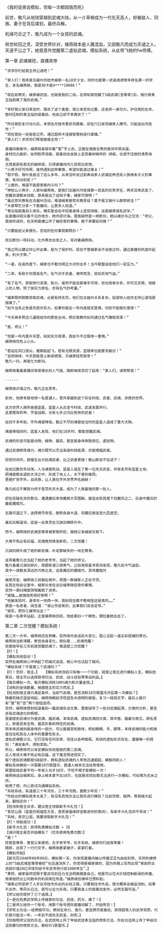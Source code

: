 《我的徒弟会模拟，但每一次都因我而死》

前世，敬凡从地球穿越到武魂大陆，从一介草根成为一代先天高人，却被敌人、同族、妻子在背后谋划，最终兵解。

机缘巧合之下，敬凡成为一个女孩的武魂。

转世轮回之灵，深受世界针对，植燕晓本是人魔混血，又因敬凡而成为天谴之人，天道不公之下，她竟意外觉醒第二虚拟武魂，模拟系统，从此带飞她的fw师傅。


第一章 武魂被挖，直播卖惨

	“求求你们给我主持公道吧！”
	
	“家人们！我本是古越州月桂市植家一名18岁少女，同时也是第一武高成绩常年排名第一的学生，本名植燕晓，我是ID卡是4****10086！”
	
	“就在前两天，植家植武旭，也就是我的二伯，在得知我觉醒了S级武魂[至尊骨]后，强行用青玉指剥离了我的武魂。”
	
	“幸好我父亲归来及时，镇杀了这个禽兽，我父亲受伤过重，还舍弃一身功力，护住我的生命，暂时压制的青玉指的腐毒劲，他自己却不幸离世了！”
	
	“昨日我恢复行动力后，本想去月桂市警武司报案，却在门口发现植家人蹲守，只能逃出月桂市！”
	“现在我在一处秘密之所，通过超网卡连接智慧树进行直播。”
	“家人们！求求你们帮我做做主吧！”
	
	直播间画面中，植燕晓身穿印着“冤”字上衣，正跪在墙面全黑的房间中哭诉道。
	身材凹凸曲折，纵然脸带泪痕，腐毒劲在皮肤上呈现着树根样的 绿痕，也遮不住她的清秀俏丽。
	尤其是若有若无的破碎感，引得直播间内几百观众悲愤。
	“小燕子好可怜啊，居然遇到这种事情，希望你能渡过难关！”
	“假不假，我叶良辰活了这么多年，从来没听说过剥离自家人武魂这种违背人族根本大义的事情，有何动机呢？”
	“上面的，难道不能是家族内斗吗？”
	“神他么小燕子，人家叫植燕晓，是我们古越州月桂城第一武高的优秀学生，两天没来武高了，觉醒资源都未领取，原来是出了这档子事，植家可恨啊！”
	“最近崇天教有在古越州活动，难道植家是崇天教恶徒？莫不是又搞什么献祭邪法？”
	“大家帮忙分享一下直播间，让更多人知道。”
	“青云指腐毒劲入体后，确实是会在中招者身体上显现绿痕，这是植家成名武学。”
	在直播间观众看不见的地方，她内视识海，里面赫然是一柄断剑，她以魂识与之交流：“师父，我按你说的，在天网直播公开了被挖骨的事情，接下来要如何做？”
	
	“只要能给父亲报仇，您说的任何事我都照办！”
	
	但见断剑一阵抖动，化作黑衣白发之人，背对着植燕晓。
	
	“我之所以建议你公开此事，是为了保护你。现在不管植家会不会放过你，通过直播将热度吵起来，利大于弊。”
	
	“一者，在高热度下，植家也不敢光明正大对你出手！当今联盟会给他们一定压力。”
	
	“二来，有助于你提高名气，名气对于武者、魂师而言，犹如天地气运。”
	
	“有了名气，获取修行资源、助力，虽然不能说是唾手可得，但也简单许多。你可见天榜、地磅上的人物，除了按实力排名，亦有名气的考量。”
	
	“植家既然胆敢窃取武魂，必是有持无恐，他们在古越州关系复杂，指望他人给你主持公道怕是很难了。”
	“如今当务之急是先提升实力，如果你能在一年内成就天罡境，何妨不能报仇雪恨！”
	
	“今天再多赘述几遍我给你的那些台词，明日我教你如何通过名气赚取资源！”
	
	“是，师父！”
	
	“但是一年内晋升天罡，宛如天方夜谭，我如今不过锻体一重境。”
	植燕晓忧色上心头。
	
	“若站在风口浪尖，猪都能起飞，若有无限资源，蓝银草也能擎天蔽日！”
	“去吧继续，今天若能登上新闻榜首，灭植家轻而易举！”
	敬凡一抖，再度化为断剑。
	
	植燕晓看着直播间渐渐增长的人气值，随即继续念叨了起来：“家人们，请帮帮我！”
	
	......
	
	植燕晓识海之内，敬凡正在思考。
	
	前世，他原本是地球一名普通人，意外穿越到这个存在科技、武者、武魂、异族的世界。
	
	这方世界人族所居是蓝星，蓝星人从古至今科技、武道发展并行。
	这里既有机甲、宇宙战舰，也有七步之内比枪快的武者！
	
	在四千多年前，宇外魂兽降临，数之不尽的魂兽给当时的蓝星人造成了重大灾殃。
	
	魂兽降临同时，蓝星人发现，他们在18岁时，都能觉醒武魂。
	
	武魂的形态可能是动物、植物、器具，甚至是身体体肢部位、虚拟物。
	
	通过武魂修炼魂力，魂力既可以充当高级科技能源，亦能增幅武者。
	
	短短时间内，就催生出大批魂武者，比之武者更强！搬山断岳不在话下！
	
	在经过数百年动荡，人与魂兽死战，蓝星人诞生了第一位先天武圣，并收复所有蓝星土地。
	把魂兽都击退到大洋之中，形成了地上人，水下兽的格局。
	更是扩张宇外，战异族，让人族在宇外世界声名赫赫！
	
	敬凡经过不懈努力终于登顶先天大道，成为了人族最强的那一批人。
	
	却在突破先天的那日，遭遇魔后率领魔族大军围剿，接连击败其麾下四魔将之二，后身中魔后的蓄能魔暗咒。
	
	无路可退之下，选择燃尽命宫，献祭自身大道，将魔后放逐至九层虚空。
	
	最后兵解道消，徒留一丝真灵在沉渊剑魄碎片中。
	
	而今，植燕晓的武魂至尊骨被家族所挖，被她父亲植斌文救下。
	
	大难不死必有后福，武魂竟然焕发新机，二次觉醒！
	
	沉渊剑碎片成了她的新武魂，补足那缺失的一块左臂骨。
	
	连带着敬凡也当起了她的老爷爷，当起了她的师父。
	敬凡看着沉渊剑碎片，周围弥漫三缕黑气，之前用观星术观测发现，敬凡如今气运低。
	其中一缕散发深远的污秽之息，这是魔后的魔暗咒，具传魔暗咒
	......
	植家灵堂，植燕晓三叔躺在棺中，周围一群植家人正在守灵。
	在其左侧会议室中，植家长老在谈论植燕晓挖骨的事情。
	突然一美妇掩面哭喊着跑了进来。
	“斌强……斌强他死得好惨啊！”
	“他被发现时，身体东一块西一块，我到现在都不敢相信这是真的……”
	首座一名老者，闻言道：“谁让你进来的，此事我们自会定夺。”
	“斌军，把你三嫂带出去！”
	尾座一名青年站起，正是植燕晓四叔，他给美妇一个眼色，便拉着她出去了。
	
	
第二章 二次觉醒？模拟系统！

	第二天一大早，植燕晓还在熟睡，突然体内发送巨大变化，眉心泛起一道五彩斑斓的黑光。
	植燕晓当即清醒，察觉自身变化，貌似是...武魂觉醒！
	但是她早在三天前就觉醒武魂了。难道是二次觉醒？
	【叮！】
	【模拟系统启动！】
	突然在植燕晓心中响起了机械式话语，她心中也泛起了疑问。
	“模拟系统？不是第二个武魂吗？”
	【叮！您好，宿主。】	【模拟系统目前只有唯一一个功能，就是让宿主进行模拟人生，模拟结束后，宿主可以选择获得功法、武技、战斗经验等等战利品。】
	【每日模拟一次，每次模拟消耗100%魂力和大量金钱。】
	【消耗的金钱数量，根据宿主的实力而定。】
	【检测到宿主魂力满足条件，当前气血境，是否消耗10万联盟币开启第一次模拟？】
	随着机械式语音响起，植燕晓眼前浮现蓝色半透明的面板，复习一段段文字，最后上面只有“是”和“否”两个按钮选项。
	忽然，植燕晓想到知道看到一篇武魂杂谈文章，里面描写了一些对武魂起源、分类的分析，甚至还有武魂进化的畅想。
	里面提到武魂分为兽武魂、器武魂、本体武魂、虚拟武魂四大类，其中兽、器最为常见，顾名思义，即是具有生物、器具形象和特性的武魂。
	而本体武魂则是身体的一部分，可以是器官和肢体，例如眼睛、手、脚等，本体武魂的能力和强度往往和其在人体中的重要性有关。
	虚拟武魂极少见，它们没有任何实体，往往以各种面板、系统的虚拟形式存在，遵循唯一的规则：“满足条件，得到奖励。”
	所以，植燕晓可以肯定模拟系统是她的第二武魂。
	古人常说大难不死必有后福，这下寓言照进现实了。
	每个虚拟武魂都是S级起步，拥有虚拟武魂的人常常迅速崛起，横推同龄人！
	模拟系统模拟一次需要10万联盟币，普通人根本无法经常使用。
	联盟低级武者平均一年收入也才10万，不吃不喝才能模拟一次！
	植燕晓逃出植家后，身上根本拿不出10万，也就是说现在都无法进行一次模拟，巧妇难为无米之炊。
	她想了想，内心尝试沟通模拟系统。
	“系统系统，有道是三十年河东，三十年河西，莫欺少年穷！”
	“你给出的模拟成本太高了，有没有其他办法让我先进行模拟？比如贷款、抵押。等我强大起来，翻倍还你！”
	【检测到宿主诉求，建议宿主领取新手大礼包！】
	“丢您公闺（蓝星的祝福性方言，意思是福缘财宝都进你的房间），有新手大礼包你不早说！”
	“系统，丢您公闺，我要领取新手大礼包！”
	【叮！领取成功！】
	【新手大礼包：获得免费模拟次数 × 3】
	【请问宿主是否开始模拟？（优先使用免费次数）】
	“是！”
	挖我至尊骨，害我父亲是吧，左手老爷爷，右手系统，植家你们给我等着！
	随即，出现了一行行文字，植燕晓裹紧被子，紧紧盯着。
	【模拟开始】
	【新元历2048年06年09日，模拟第一天，你发现直播间被以传播涩涩为由给封禁，天网热搜榜上的“S级武魂至尊骨被挖”也迅速消失了。你觉得是植家做的，因为热搜上忽然出现“青田药业资助价值20亿淬体剂给今年武考排行前1000考生”。】
	“果然，植家虽然受限于警武司的压力无法明面搜查自己，但是可以花大价钱控制新闻的传播，用青田药业公司数年的利润来拉热度。”植燕晓仿佛早已预料到。
	“植家必然安排了人手在月桂市外出的必经之路，只要我往市外逃，很大概率会被监测到。如果不出市，等风头已过，就可以全力杀我，只要我身上的腐毒劲发作，必然无路可逃。”
	【师父给你提供了三个选择。】
	【一是在免费武学网上传植家的功法、武技、药方，爆了！】
	【二是师父给你一个账号，用那个账号把你直播间解了，开始带货！】
	【学死士功法——徒燃蝣尽功，燃烧生命力、潜力，甚至燃尽腐毒劲，获得超常人的武学资质，代价是只能活一年，一年后不成先天武圣，则死。】
	【你按照师父说的办法，在武技网上传了甲级武技青玉指的修炼方法，你在功法网上传了甲级功法阳春功的修炼方法，都标价1联盟币。】